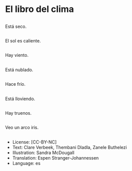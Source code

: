 # El libro del clima

##
Está seco.

##
El sol es caliente.

##
Hay viento.

##
Está nublado.

##
Hace frío.

##
Está lloviendo.

##
Hay truenos.

##
Veo un arco iris.

##
* License: [CC-BY-NC]
* Text: Clare Verbeek, Thembani Dladla, Zanele Buthelezi
* Illustration: Sandra McDougall
* Translation: Espen Stranger-Johannessen
* Language: es
